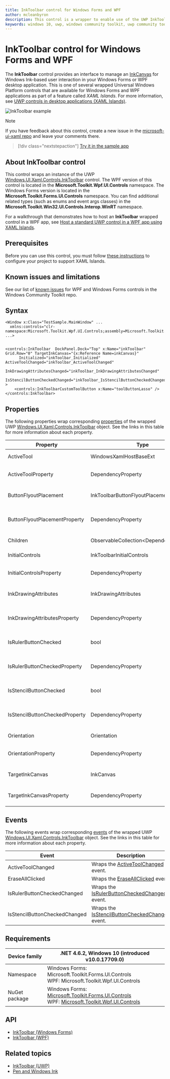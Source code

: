 ```yaml
---
title: InkToolbar control for Windows Forms and WPF
author: mcleanbyron
description: This control is a wrapper to enable use of the UWP InkToolbar control in Windows Forms or WPF.
keywords: windows 10, uwp, windows community toolkit, uwp community toolkit, uwp toolkit, InkToolbar, Windows Forms, WPF
---
```


# InkToolbar control for Windows Forms and WPF

The **InkToolbar** control provides an interface to manage an [InkCanvas](InkCanvas.md) for Windows Ink-based user interaction in your Windows Forms or WPF desktop application. This is one of several wrapped Universal Windows Platform controls that are available for Windows Forms and WPF applications as part of a feature called *XAML Islands*. For more information, see [UWP controls in desktop applications (XAML Islands)](/windows/uwp/xaml-platform/xaml-host-controls).

![InkToolbar example](../../resources/images/Controls/InkCanvas.png)

> [!NOTE]
> If you have feedback about this control, create a new issue in the [microsoft-ui-xaml repo](https://github.com/microsoft/microsoft-ui-xaml/issues) and leave your comments there.

> [!div class="nextstepaction"]
> [Try it in the sample app](uwpct://WPFandWinFormsControls?sample=InkToolbar)

## About InkToolbar control

This control wraps an instance of the UWP [Windows.UI.Xaml.Controls.InkToolbar](/uwp/api/Windows.UI.Xaml.Controls.InkToolbar) control. The WPF version of this control is located in the **Microsoft.Toolkit.Wpf.UI.Controls** namespace. The Windows Forms version is located in the **Microsoft.Toolkit.Forms.UI.Controls** namespace. You can find additional related types (such as enums and event args classes) in the **Microsoft.Toolkit.Win32.UI.Controls.Interop.WinRT** namespace.

For a walkthrough that demonstrates how to host an **InkToolbar** wrapped control in a WPF app, see [Host a standard UWP control in a WPF app using XAML Islands](/windows/apps/desktop/modernize/host-standard-control-with-xaml-islands).

## Prerequisites

Before you can use this control, you must follow [these instructions](/windows/apps/desktop/modernize/xaml-islands#requirements) to configure your project to support XAML Islands.

## Known issues and limitations

See our list of [known issues](https://github.com/windows-toolkit/Microsoft.Toolkit.Win32/issues) for WPF and Windows Forms controls in the Windows Community Toolkit repo.

## Syntax

```xaml
<Window x:Class="TestSample.MainWindow" ...
  xmlns:controls="clr-namespace:Microsoft.Toolkit.Wpf.UI.Controls;assembly=Microsoft.Toolkit.Wpf.UI.Controls"
...>


<controls:InkToolbar  DockPanel.Dock="Top" x:Name="inkToolbar" Grid.Row="0" TargetInkCanvas="{x:Reference Name=inkCanvas}"    
      Initialized="inkToolbar_Initialized" ActiveToolChanged="inkToolbar_ActiveToolChanged"
      InkDrawingAttributesChanged="inkToolbar_InkDrawingAttributesChanged"
      IsStencilButtonCheckedChanged="inkToolbar_IsStencilButtonCheckedChanged"  >
    <controls:InkToolbarCustomToolButton x:Name="toolButtonLasso" />
</controls:InkToolbar>
```

## Properties

The following properties wrap corresponding [properties](/uwp/api/Windows.UI.Xaml.Controls.InkToolbar#properties) of the wrapped UWP [Windows.UI.Xaml.Controls.InkToolbar](/uwp/api/Windows.UI.Xaml.Controls.InkToolbar) object. See the links in this table for more information about each property.

| Property | Type | Description |
| -- | -- | -- |
| ActiveTool | WindowsXamlHostBaseExt | Wraps the [ActiveTool](/uwp/api/windows.ui.xaml.controls.inktoolbar.activetool) property. |
| ActiveToolProperty | DependencyProperty | Dependency property for the **ActiveTool** property. |
| ButtonFlyoutPlacement | InkToolbarButtonFlyoutPlacement | Wraps the [ButtonFlyoutPlacement](/uwp/api/windows.ui.xaml.controls.inktoolbar.buttonflyoutplacement) property. |
| ButtonFlyoutPlacementProperty | DependencyProperty | Dependency property for the **ButtonFlyoutPlacement** property. |
| Children | ObservableCollection&lt;DependencyObject&gt; | Wraps the [Children](/uwp/api/windows.ui.xaml.controls.inktoolbar.children) property. |
| InitialControls | InkToolbarInitialControls  | Wraps the [InitialControls](/uwp/api/windows.ui.xaml.controls.inktoolbar.initialcontrols) property. |
| InitialControlsProperty | DependencyProperty | Dependency property for the **InitialControls** property. |
| InkDrawingAttributes | InkDrawingAttributes | Wraps the [InkDrawingAttributes](/uwp/api/windows.ui.xaml.controls.inktoolbar.inkdrawingattributes) property.  |
| InkDrawingAttributesProperty | DependencyProperty | Dependency property for the **InkDrawingAttributes** property. |
| IsRulerButtonChecked | bool | Wraps the [IsRulerButtonChecked](/uwp/api/windows.ui.xaml.controls.inktoolbar.isrulerbuttonchecked) property. |
| IsRulerButtonCheckedProperty | DependencyProperty | Dependency property for the **IsRulerButtonChecked** property. |
| IsStencilButtonChecked | bool | Wraps the [IsStencilButtonChecked](/uwp/api/windows.ui.xaml.controls.inktoolbar.isstencilbuttonchecked) property. |
| IsStencilButtonCheckedProperty | DependencyProperty | Dependency property for the **IsStencilButtonChecked** property. |
| Orientation | Orientation | Wraps the [Orientation](/uwp/api/windows.ui.xaml.controls.inktoolbar.orientation) property. |
| OrientationProperty | DependencyProperty | Dependency property for the **Orientation** property. |
| TargetInkCanvas | InkCanvas | Wraps the [TargetInkCanvas](/uwp/api/windows.ui.xaml.controls.inktoolbar.targetinkcanvas) property. |
| TargetInkCanvasProperty | DependencyProperty | Dependency property for the **TargetInkCanvas** property. |

## Events

The following events wrap corresponding [events](/uwp/api/Windows.UI.Xaml.Controls.InkToolbar#events) of the wrapped UWP [Windows.UI.Xaml.Controls.InkToolbar](/uwp/api/Windows.UI.Xaml.Controls.InkToolbar) object. See the links in this table for more information about each property.

| Event | Description |
| -- | -- |
| ActiveToolChanged | Wraps the [ActiveToolChanged](/uwp/api/windows.ui.xaml.controls.inktoolbar.activetoolchanged) event. |
| EraseAllClicked | Wraps the [EraseAllClicked](/uwp/api/windows.ui.xaml.controls.inktoolbar.eraseallclicked) event. |
| IsRulerButtonCheckedChanged | Wraps the [IsRulerButtonCheckedChanged](/uwp/api/windows.ui.xaml.controls.inktoolbar.isrulerbuttoncheckedchanged) event. |
| IsStencilButtonCheckedChanged | Wraps the [IsStencilButtonCheckedChanged](/uwp/api/windows.ui.xaml.controls.inktoolbar.isstencilbuttoncheckedchanged) event. |

## Requirements

| Device family | .NET 4.6.2, Windows 10 (introduced v10.0.17709.0) |
|--------|--------|
| Namespace | Windows Forms: Microsoft.Toolkit.Forms.UI.Controls <br/> WPF: Microsoft.Toolkit.Wpf.UI.Controls |
| NuGet package | Windows Forms: [Microsoft.Toolkit.Forms.UI.Controls](https://www.nuget.org/packages/Microsoft.Toolkit.Forms.UI.Controls)  <br/> WPF: [Microsoft.Toolkit.Wpf.UI.Controls](https://www.nuget.org/packages/Microsoft.Toolkit.Wpf.UI.Controls) |

## API

- [InkToolbar (Windows Forms)](https://github.com/windows-toolkit/Microsoft.Toolkit.Win32/tree/rel/6.1.2/Microsoft.Toolkit.Forms.UI.Controls/InkToolbar)
- [InkToolbar (WPF)](https://github.com/windows-toolkit/Microsoft.Toolkit.Win32/tree/rel/6.1.2/Microsoft.Toolkit.Wpf.UI.Controls/InkToolbar)

## Related topics

- [InkToolbar (UWP)](/uwp/api/Windows.UI.Xaml.Controls.InkToolbar)
- [Pen and Windows Ink](/windows/uwp/design/input/pen-and-stylus-interactions)
